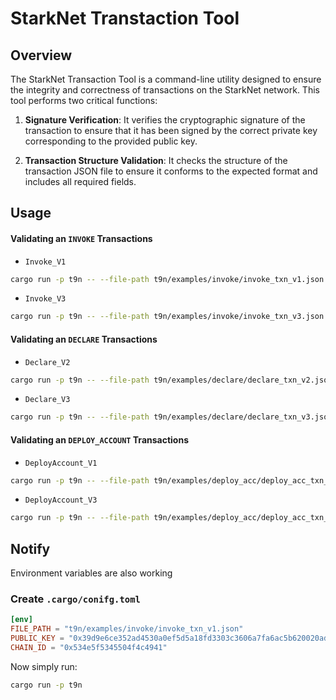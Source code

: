 # StarkNet Transtaction Tool

## Overview

The StarkNet Transaction Tool is a command-line utility designed to ensure the integrity and correctness of transactions on the StarkNet network. This tool performs two critical functions:

1. **Signature Verification**: It verifies the cryptographic signature of the transaction to ensure that it has been signed by the correct private key corresponding to the provided public key.

2. **Transaction Structure Validation**: It checks the structure of the transaction JSON file to ensure it conforms to the expected format and includes all required fields.

## Usage

#### Validating an `INVOKE` Transactions

- `Invoke_V1`

```bash
cargo run -p t9n -- --file-path t9n/examples/invoke/invoke_txn_v1.json --public-key 0x39d9e6ce352ad4530a0ef5d5a18fd3303c3606a7fa6ac5b620020ad681cc33b --chain-id 0x534e5f5345504f4c4941
```

- `Invoke_V3`

```bash
cargo run -p t9n -- --file-path t9n/examples/invoke/invoke_txn_v3.json --public-key 0x39d9e6ce352ad4530a0ef5d5a18fd3303c3606a7fa6ac5b620020ad681cc33b --chain-id 0x534e5f5345504f4c4941
```

#### Validating an `DECLARE` Transactions

- `Declare_V2`

```bash
cargo run -p t9n -- --file-path t9n/examples/declare/declare_txn_v2.json --public-key 0x39d9e6ce352ad4530a0ef5d5a18fd3303c3606a7fa6ac5b620020ad681cc33b --chain-id 0x534e5f5345504f4c4941
```

- `Declare_V3`

```bash
cargo run -p t9n -- --file-path t9n/examples/declare/declare_txn_v3.json --public-key 0x39d9e6ce352ad4530a0ef5d5a18fd3303c3606a7fa6ac5b620020ad681cc33b --chain-id 0x534e5f5345504f4c4941
```

#### Validating an `DEPLOY_ACCOUNT` Transactions

- `DeployAccount_V1`

```bash
cargo run -p t9n -- --file-path t9n/examples/deploy_acc/deploy_acc_txn_v1.json --public-key 0x539751391da90f5789033ecf54ba0bdb4cbad7f92068418e22951e9973c05ea --chain-id 0x534e5f5345504f4c4941
```

- `DeployAccount_V3`

```bash
cargo run -p t9n -- --file-path t9n/examples/deploy_acc/deploy_acc_txn_v3.json --public-key 0x6ac091f93bebf5d88f4905415d9878ad2c1892e8b4a72fa3c3a497df76f3bb0 --chain-id 0x534e5f5345504f4c4941
```
## Notify
Environment variables are also working 

### Create `.cargo/conifg.toml`
```toml
[env]
FILE_PATH = "t9n/examples/invoke/invoke_txn_v1.json"
PUBLIC_KEY = "0x39d9e6ce352ad4530a0ef5d5a18fd3303c3606a7fa6ac5b620020ad681cc33b"
CHAIN_ID = "0x534e5f5345504f4c4941"
```
Now simply run:
```bash
cargo run -p t9n
```